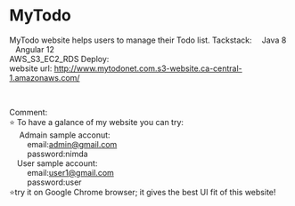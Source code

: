 # MyTodo
MyTodo website helps users to manage their Todo list.
Tackstack:&emsp;
Java 8 &ensp;
Angular 12 </br>
AWS_S3_EC2_RDS Deploy: </br>
website url: http://www.mytodonet.com.s3-website.ca-central-1.amazonaws.com/

</br>

Comment: 
</br>
⭐ To have a galance of my website you can try:
</br>
&emsp;  Admain sample acconut: 
</br>
&emsp;&emsp; email:admin@gmail.com
</br>
&emsp;&emsp; password:nimda
</br>
&emsp;User sample account:
</br>
&emsp;&emsp; email:user1@gmail.com
</br>
&emsp;&emsp; password:user
</br>
⭐try it on Google Chrome browser; it gives the best UI fit of this website!
